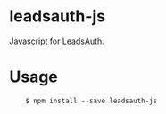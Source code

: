 leadsauth-js
======================

Javascript for [LeadsAuth](http://www.leadstec.com/leadsid/).

# Usage

        $ npm install --save leadsauth-js
